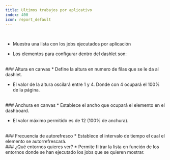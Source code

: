 ```yaml
---
title: Ultimos trabajos por aplicativo
index: 400
icon: report_default
---
```


    
<br />


* Muestra una lista con los jobs ejecutados por aplicación

* Los elementos para configurar dentro del dashlet son:


<br />
### Altura en canvas
* Define la altura en numero de filas que se le da al dashlet.

* El valor de la altura oscilará entre 1 y 4. Donde con 4 ocupará el 100% de la página.

<br />
### Anchura en canvas
* Establece el ancho que ocupará el elemento en el dashboard.

* El valor máximo permitido es de 12 (100% de anchura).

<br/>
### Frecuencia de autorefresco
* Establece el intervalo de tiempo el cual el elemento se autorrefrescará.


<br />
### ¿Qué entornos quieres ver?
* Permite filtrar la lista en función de los entornos donde se han ejecutado los jobs que se quieren mostrar.